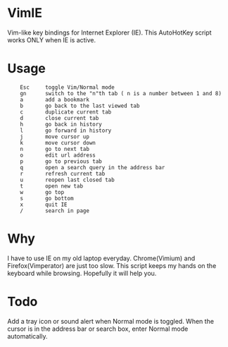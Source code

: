 VimIE
=====

Vim-like key bindings for Internet Explorer (IE). This AutoHotKey script works ONLY when IE is active.

Usage
=====

 
		Esc		toggle Vim/Normal mode
		gn		switch to the "n"th tab ( n is a number between 1 and 8)
		a		add a bookmark
        b       go back to the last viewed tab
		c		duplicate current tab
		d		close current tab
		h		go back in history
		l		go forward in history
 		j		move cursor up
 		k		move cursor down
		n		go to next tab
		o		edit url address 
		p		go to previous tab
        q       open a search query in the address bar
		r		refresh current tab
		u		reopen last closed tab
		t		open new tab
		w		go top
		s		go bottom
        x       quit IE
		/		search in page


Why
===
I have to use IE on my old laptop everyday. Chrome(Vimium) and Firefox(Vimperator) are just too slow. This script keeps my hands on the keyboard while browsing. Hopefully it will help you. 

Todo
====
Add a tray icon or sound alert when Normal mode is toggled.
When the cursor is in the address bar or search box, enter Normal mode automatically.
